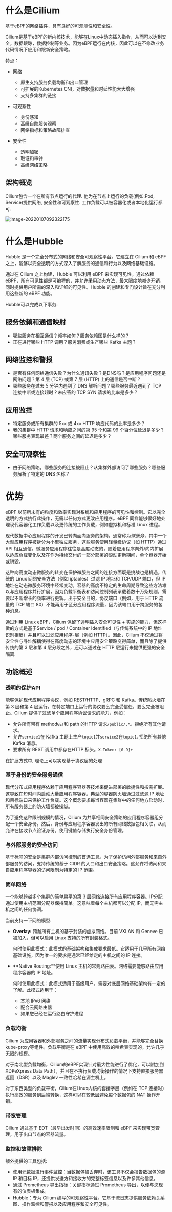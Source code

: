 # 什么是Cilium

基于eBPF的网络插件，具有良好的可观测性和安全性。

Cilium是基于eBPF的新内核技术，能够在Linux中动态插入指令，从而可以达到安全，数据跟踪，数据控制等业务。因为eBPF运行在内核，因此可以在不修改业务代码情况下应用和跟新安全策略。

特点：

- 网络

  - 原生支持服务负载均衡和出口管理
  - 可扩展的Kubernetes CNI，对数据量和时延性能大大增强
  - 支持多集群的链接

- 可观察性

  - 身份感知
  - 高级自助服务观察
  - 网络指标和策略故障排查

- 安全性

  - 透明加密
  - 取证和审计
  - 高级网络策略


## 架构概览

Cilium包含一个在所有节点运行的代理. 他为在节点上运行的负载(例如:Pod, Service)提供网络, 安全性和可观察性. 工作负载可以被容器化或者本地化运行都可. 

![image-20220107092322175](Cilium.assets/image-20220107092322175.png)

# 什么是Hubble

Hubble 是一个完全分布式的网络和安全可观察性平台。它建立在 Cilium 和 eBPF 之上，能够以完全透明的方式深入了解服务的通信和行为以及网络基础设施。

通过在 Cilium 之上构建，Hubble 可以利用 eBPF 来实现可见性。通过依赖 eBPF，所有可见性都是可编程的，并允许采用动态方法，最大限度地减少开销，同时提供用户所需的深入和详细的可见性。Hubble 的创建和专门设计旨在充分利用这些新的 eBPF 功能。

Hubble可以完成以下事务:

## 服务依赖和通信映射

- 哪些服务在相互通信？频率如何？服务依赖图是什么样的？
- 正在进行哪些 HTTP 调用？服务消费或生产哪些 Kafka 主题？

## 网络监控和警报

- 是否有任何网络通信失败？为什么通讯失败？是DNS吗？是应用程序问题还是网络问题？第 4 层 (TCP) 或第 7 层 (HTTP) 上的通信是否中断？
- 哪些服务在过去 5 分钟内遇到了 DNS 解析问题？哪些服务最近遇到了 TCP 连接中断或连接超时？未应答的 TCP SYN 请求的比率是多少？

## 应用监控

- 特定服务或所有集群的 5xx 或 4xx HTTP 响应代码的比率是多少？
- 我的集群中 HTTP 请求和响应之间的第 95 个和第 99 个百分位延迟是多少？哪些服务表现最差？两个服务之间的延迟是多少？

## 安全可观察性

-  由于网络策略，哪些服务的连接被阻止？从集群外部访问了哪些服务？哪些服务解析了特定的 DNS 名称？

# 优势

eBPF 以前所未有的粒度和效率实现对系统和应用程序的可见性和控制。它以完全透明的方式执行此操作，无需以任何方式更改应用程序。eBPF 同样能够很好地处理现代容器化工作负载以及更传统的工作负载，例如虚拟机和标准 Linux 进程。

现代数据中心应用程序的开发已转向面向服务的架构，通常称为*微服务*，其中一个大型应用程序被拆分为小型独立服务，这些服务使用轻量级协议（如 HTTP）通过 API 相互通信。微服务应用程序往往是高度动态的，随着应用程序向外/向内扩展以适应负载变化以及在作为持续交付的一部分部署的滚动更新期间，单个容器开始或销毁。

这种向高度动态微服务的转变在保护微服务之间的连接方面既是挑战也是机遇。传统的 Linux 网络安全方法（例如 iptables）过滤 IP 地址和 TCP/UDP 端口，但 IP 地址在动态微服务环境中经常变动。容器的高度不稳定的生命周期导致这些方法难以与应用程序并行扩展，因为负载平衡表和访问控制列表承载着数十万条规则，需要以不断增长的频率进行更新。出于安全目的，协议端口（例如，用于 HTTP 流量的 TCP 端口 80）不能再用于区分应用程序流量，因为该端口用于跨服务的各种消息。

通过利用 Linux eBPF，Cilium 保留了透明插入安全可见性 + 实施的能力，但这样做的方式是基于Service / pod / Container Identified（与传统系统中的 IP 地址识别相反）并且可以过滤应用程序-层（例如 HTTP）。因此，Cilium 不仅通过将安全性与寻址解耦使得在高度动态的环境中应用安全策略变得简单，而且除了提供传统的第 3 层和第 4 层分段之外，还可以通过在 HTTP 层运行来提供更强的安全隔离.

## 功能概述

### 透明的保护API

能够保护现代应用程序协议，例如 REST/HTTP、gRPC 和 Kafka。传统防火墙在第 3 层和第 4 层运行。在特定端口上运行的协议要么完全受信任，要么完全被阻止。Cilium 提供了过滤单个应用程序协议请求的能力，例如：

- 允许所有带有 method`GET`和 path 的HTTP 请求`/public/.*`。拒绝所有其他请求。
- 允许`service1`在 Kafka 主题上生产`topic1`并`service2`在`topic1`. 拒绝所有其他 Kafka 消息。
- 要求所有 REST 调用中都存在HTTP 标头。`X-Token: [0-9]+`

在扩展方式中, 理论上可以实现基于协议层的处理

### 基于身份的安全服务通信

现代分布式应用程序依赖于应用程序容器等技术来促进部署的敏捷性和按需扩展。这导致在短时间内启动大量应用程序容器。典型的容器防火墙通过过滤源 IP 地址和目标端口来保护工作负载。这个概念要求每当容器在集群中的任何地方启动时，所有服务器上的防火墙都被操纵。

为了避免这种限制规模的情况，Cilium 为共享相同安全策略的应用程序容器组分配一个安全身份。然后，身份与应用程序容器发出的所有网络数据包相关联，从而允许在接收节点验证身份。使用键值存储执行安全身份管理。

### 与外部服务的安全访问

基于标签的安全是集群内部访问控制的首选工具。为了保护访问外部服务和来自外部服务的访问，支持传统的基于 CIDR 的入口和出口安全策略。这允许将访问和来自应用程序容器的访问限制为特定的 IP 范围。

### 简单网络

一个能够跨越多个集群的简单扁平的第 3 层网络连接所有应用程序容器。IP分配通过使用主机范围分配器保持简单。这意味着每个主机都可以分配 IP，而无需主机之间的任何协调。

当前支持一下网络模型:

- **Overlay:** 跨越所有主机的基于封装的虚拟网络。目前 VXLAN 和 Geneve 已被加入，但可以启用 Linux 支持的所有封装格式。

  何时使用此模式：此模式的基础架构和集成要求最低。它适用于几乎所有网络基础设施，因为唯一的要求是通常已经给定的主机之间的 IP 连接。

- **Native Routing:**使用 Linux 主机的常规路由表。网络需要能够路由应用程序容器的 IP 地址。

  何时使用此模式：此模式适用于高级用户，需要对底层网络基础架构有一定的了解。此模式适用于：

  - 本地 IPv6 网络
  - 配合云网路由器
  - 如果您已经在运行路由守护进程

### 负载均衡

Cilium 为应用容器和外部服务之间的流量实现分布式负载平衡，并能够完全替换kube-proxy等组件。负载平衡是在 eBPF 中使用高效的哈希表实现的，允许几乎无限的规模。

对于南北型负载均衡，Cilium的eBPF实现针对最大性能进行了优化，可以附加到XDPeXpress Data Path），并且在不执行负载均衡操作的情况下支持直接服务器返回（DSR）以及 Maglev 一致性哈希在源主机上。

对于东西类型的负载平衡，Cilium在Linux内核的套接字层（例如在 TCP 连接时）执行高效的服务到后端转换，这样可以在较低层避免每个数据包的 NAT 操作开销。

### 带宽管理

Cilium 通过基于 EDT（最早出发时间）的高效速率限制和 eBPF 来实现带宽管理，用于出口节点的容器流量。

### 监控和故障排除

额外提供的工具包括:

- 使用元数据进行事件监控：当数据包被丢弃时，该工具不仅会报告数据包的源 IP 和目标 IP，还提供发送方和接收方的完整标签信息以及许多其他信息。
- 通过 Prometheus 导出指标：关键指标通过 Prometheus 导出，以便与您现有的仪表板集成。
- Hubble：专为 Cilium 编写的可观察性平台。它基于流日志提供服务依赖关系图、操作监控和警报以及应用程序和安全可见性。
